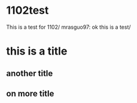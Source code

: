 # 1102test

This is a test for 1102/
mrasguo97: ok this is a test/

# this is a title

## another title


## on more title

